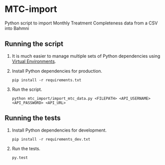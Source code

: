 # MTC-import

Python script to import Monthly Treatment Completeness data from a CSV into Bahmni

## Running the script
1. It is much easier to manage multiple sets of Python dependencies using [Virtual Environments](http://docs.python-guide.org/en/latest/dev/virtualenvs/).
1. Install Python dependencies for production.

    `pip install -r requirements.txt`

1. Run the script.

    `python mtc_import/import_mtc_data.py <FILEPATH> <API_USERNAME> <API_PASSWORD> <API_URL>`

## Running the tests
1. Install Python dependencies for development.

    `pip install -r requirements_dev.txt`

1. Run the tests.

    `py.test`
